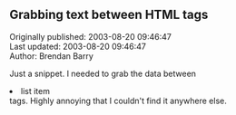## Grabbing text between HTML tags  
Originally published: 2003-08-20 09:46:47  
Last updated: 2003-08-20 09:46:47  
Author: Brendan Barry  
  
Just a snippet. I needed to grab the data between <LI> list item </LI> tags. Highly annoying that I couldn't find it anywhere else.